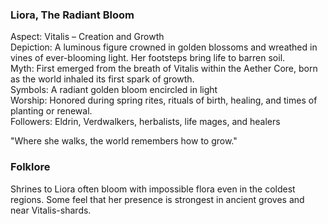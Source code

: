 ### Liora, The Radiant Bloom

Aspect: Vitalis – Creation and Growth  
Depiction: A luminous figure crowned in golden blossoms and wreathed in vines of ever-blooming light. Her footsteps bring life to barren soil.  
Myth: First emerged from the breath of Vitalis within the Aether Core, born as the world inhaled its first spark of growth.  
Symbols: A radiant golden bloom encircled in light  
Worship: Honored during spring rites, rituals of birth, healing, and times of planting or renewal.  
Followers: Eldrin, Verdwalkers, herbalists, life mages, and healers

"Where she walks, the world remembers how to grow."

### Folklore 
Shrines to Liora often bloom with impossible flora even in the coldest regions. Some feel that her presence is strongest in ancient groves and near Vitalis-shards.